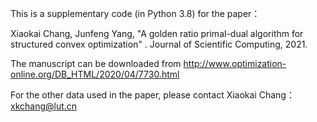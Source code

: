 This is a supplementary code (in Python 3.8) for the paper：

Xiaokai Chang, Junfeng Yang,  "A golden ratio primal-dual algorithm for structured convex optimization" .
Journal of Scientific Computing, 2021.

The manuscript can be downloaded from  http://www.optimization-online.org/DB_HTML/2020/04/7730.html

For the other data used in the paper, please contact Xiaokai Chang：xkchang@lut.cn
